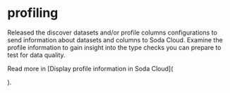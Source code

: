 # profiling

Released the discover datasets and/or profile columns configurations to send information about datasets and columns to Soda Cloud. Examine the profile information to gain insight into the type checks you can prepare to test for data quality.

Read more in \[Display profile information in Soda Cloud]\(

).
